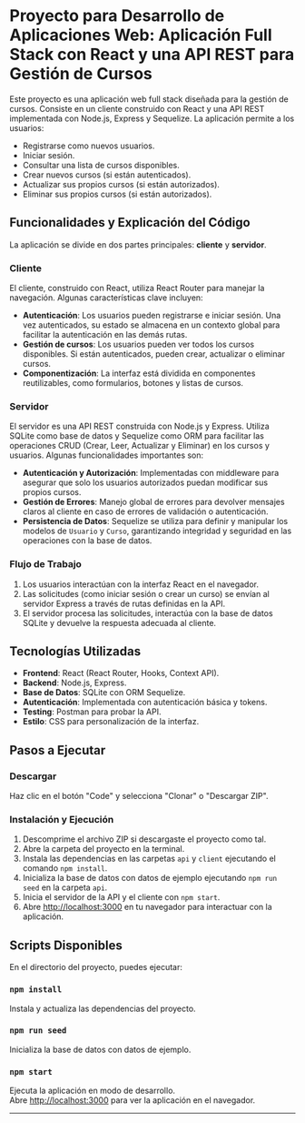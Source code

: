 # Proyecto para Desarrollo de Aplicaciones Web: Aplicación Full Stack con React y una API REST para Gestión de Cursos

Este proyecto es una aplicación web full stack diseñada para la gestión de cursos. Consiste en un cliente construido con React y una API REST implementada con Node.js, Express y Sequelize. La aplicación permite a los usuarios:

- Registrarse como nuevos usuarios.
- Iniciar sesión.
- Consultar una lista de cursos disponibles.
- Crear nuevos cursos (si están autenticados).
- Actualizar sus propios cursos (si están autorizados).
- Eliminar sus propios cursos (si están autorizados).

## Funcionalidades y Explicación del Código

La aplicación se divide en dos partes principales: **cliente** y **servidor**.

### Cliente

El cliente, construido con React, utiliza React Router para manejar la navegación. Algunas características clave incluyen:

- **Autenticación**: Los usuarios pueden registrarse e iniciar sesión. Una vez autenticados, su estado se almacena en un contexto global para facilitar la autenticación en las demás rutas.
- **Gestión de cursos**: Los usuarios pueden ver todos los cursos disponibles. Si están autenticados, pueden crear, actualizar o eliminar cursos.
- **Componentización**: La interfaz está dividida en componentes reutilizables, como formularios, botones y listas de cursos.

### Servidor

El servidor es una API REST construida con Node.js y Express. Utiliza SQLite como base de datos y Sequelize como ORM para facilitar las operaciones CRUD (Crear, Leer, Actualizar y Eliminar) en los cursos y usuarios. Algunas funcionalidades importantes son:

- **Autenticación y Autorización**: Implementadas con middleware para asegurar que solo los usuarios autorizados puedan modificar sus propios cursos.
- **Gestión de Errores**: Manejo global de errores para devolver mensajes claros al cliente en caso de errores de validación o autenticación.
- **Persistencia de Datos**: Sequelize se utiliza para definir y manipular los modelos de `Usuario` y `Curso`, garantizando integridad y seguridad en las operaciones con la base de datos.

### Flujo de Trabajo

1. Los usuarios interactúan con la interfaz React en el navegador.
2. Las solicitudes (como iniciar sesión o crear un curso) se envían al servidor Express a través de rutas definidas en la API.
3. El servidor procesa las solicitudes, interactúa con la base de datos SQLite y devuelve la respuesta adecuada al cliente.

## Tecnologías Utilizadas

- **Frontend**: React (React Router, Hooks, Context API).
- **Backend**: Node.js, Express.
- **Base de Datos**: SQLite con ORM Sequelize.
- **Autenticación**: Implementada con autenticación básica y tokens.
- **Testing**: Postman para probar la API.
- **Estilo**: CSS para personalización de la interfaz.

## Pasos a Ejecutar

### Descargar

Haz clic en el botón "Code" y selecciona "Clonar" o "Descargar ZIP".

### Instalación y Ejecución

1. Descomprime el archivo ZIP si descargaste el proyecto como tal.
2. Abre la carpeta del proyecto en la terminal.
3. Instala las dependencias en las carpetas `api` y `client` ejecutando el comando `npm install`.
4. Inicializa la base de datos con datos de ejemplo ejecutando `npm run seed` en la carpeta `api`.
5. Inicia el servidor de la API y el cliente con `npm start`.
6. Abre [http://localhost:3000](http://localhost:3000) en tu navegador para interactuar con la aplicación.

## Scripts Disponibles

En el directorio del proyecto, puedes ejecutar:

### `npm install`

Instala y actualiza las dependencias del proyecto.

### `npm run seed`

Inicializa la base de datos con datos de ejemplo.

### `npm start`

Ejecuta la aplicación en modo de desarrollo.\
Abre [http://localhost:3000](http://localhost:3000) para ver la aplicación en el navegador.

---
